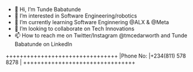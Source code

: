 - 👋 Hi, I’m Tunde Babatunde
- 👀 I’m interested in Software Engineering/robotics
- 🌱 I’m currently learning Software Enginnering @ALX & @Meta
- 💞️ I’m looking to collaborate on Tech Innovations
- 📫 How to reach me on Twitter/Instagram @tmcedarworth and Tunde Babatunde on LinkedIn

++++++++++++++++++++++++++++++++
|Phone No: |+234(811) 578 8278 |
++++++++++++++++++++++++++++++++

<!---
cedarworth/cedarworth is a ✨ special ✨ repository because its `README.md` (this file) appears on your GitHub profile.
You can click the Preview link to take a look at your changes.
--->
